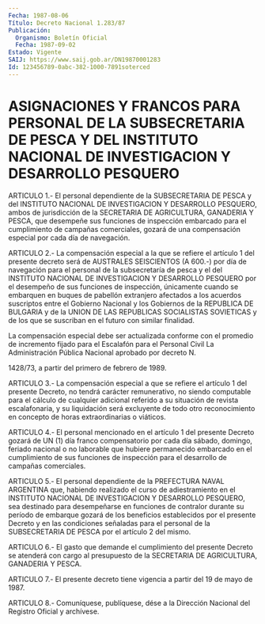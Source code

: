 ```yaml
---
Fecha: 1987-08-06
Título: Decreto Nacional 1.283/87
Publicación:
  Organismo: Boletín Oficial
  Fecha: 1987-09-02
Estado: Vigente
SAIJ: https://www.saij.gob.ar/DN19870001283
Id: 123456789-0abc-382-1000-7891soterced
---
```

# ASIGNACIONES Y FRANCOS PARA PERSONAL DE LA SUBSECRETARIA DE PESCA Y DEL INSTITUTO NACIONAL DE INVESTIGACION Y DESARROLLO PESQUERO

<a id="1"></a>
ARTICULO  1.-  El  personal dependiente de la SUBSECRETARIA DE PESCA  y  del  INSTITUTO NACIONAL  DE  INVESTIGACION  Y  DESARROLLO PESQUERO, ambos  de  jurisdicción  de la SECRETARIA DE AGRICULTURA, GANADERIA  Y  PESCA,  que  desempeñe sus  funciones  de  inspección embarcado para el cumplimiento  de  campañas comerciales, gozará de una compensación especial por cada día de navegación.

<a id="2"></a>
ARTICULO  2.-  La compensación especial a la que se refiere el artículo 1 del presente  decreto  será  de AUSTRALES SEISCIENTOS (A 600.-) por día de navegación para el personal  de  la subsecretaría de pesca y el del INSTITUTO NACIONAL DE INVESTIGACION  Y DESARROLLO PESQUERO    por  el  desempeño  de  sus  funciones  de  inspección, únicamente cuando  se  embarquen  en  buques de pabellón extranjero afectados a los acuerdos suscriptos entre  el  Gobierno  Nacional y los  Gobiernos  de  la  REPUBLICA DE BULGARIA y de la UNION DE  LAS REPUBLICAS SOCIALISTAS SOVIETICAS  y  de los que se suscriban en el futuro con similar finalidad.

La  compensación  especial  debe ser actualizada  conforme  con  el promedio de incremento fijado  para  el  Escalafón para el Personal Civil La Administración Pública Nacional aprobado  por  decreto  N.

1428/73, a partir del primero de febrero de 1989.

<a id="3"></a>
ARTICULO  3.-  La  compensación  especial  a que se refiere el artículo  1 del presente Decreto, no tendrá carácter  remunerativo, no  siendo  computable  para  el  cálculo  de  cualquier  adicional referido a su  situación de revista escalafonaria, y su liquidación será excluyente  de  todo  otro reconocimiento en concepto de horas extraordinarias o viáticos.

<a id="4"></a>
ARTICULO  4.-  El  personal  mencionado  en  el artículo 1 del presente  Decreto  gozará  de  UN (1) día franco compensatorio  por cada  día sábado, domingo, feriado  nacional  o  no  laborable  que hubiere  permanecido  embarcado en el cumplimiento de sus funciones de  inspección  para  el  desarrollo    de   campañas  comerciales.

<a id="5"></a>
ARTICULO  5.-  El  personal dependiente de la PREFECTURA NAVAL ARGENTINA que, habiendo realizado  el curso de adiestramiento en el INSTITUTO  NACIONAL DE INVESTIGACION  Y  DESARROLLO  PESQUERO,  sea destinado para  desempeñarse  en  funciones de contralor durante su período de embarque gozará de los beneficios  establecidos  por  el presente  Decreto  y  en las condiciones señaladas para el personal de  la  SUBSECRETARIA  DE  PESCA  por  el  artículo  2  del  mismo.

<a id="6"></a>
ARTICULO 6.- El gasto que demande el cumplimiento del presente Decreto  se  atenderá  con cargo al presupuesto de la SECRETARIA DE AGRICULTURA, GANADERIA Y PESCA.

<a id="7"></a>
ARTICULO 7.- El presente decreto tiene vigencia a partir del 19 de mayo de 1987.

<a id="8"></a>
ARTICULO  8.-  Comuníquese,  publíquese,  dése  a la Dirección Nacional del Registro Oficial y archívese.